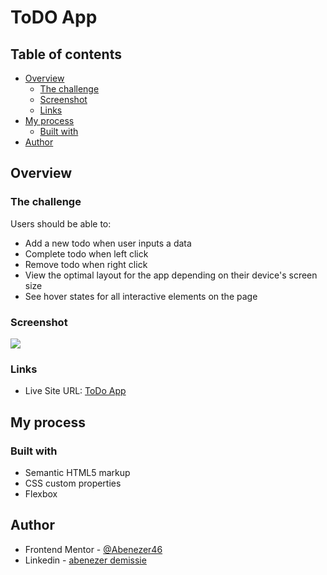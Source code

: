 # ToDO App 


## Table of contents

- [Overview](#overview)
  - [The challenge](#the-challenge)
  - [Screenshot](#screenshot)
  - [Links](#links)
- [My process](#my-process)
  - [Built with](#built-with)
- [Author](#author)

## Overview

### The challenge

Users should be able to:

- Add a new todo when user inputs a data
- Complete todo when left click
- Remove todo when right click
- View the optimal layout for the app depending on their device's screen size
- See hover states for all interactive elements on the page

### Screenshot

![](/images/desktop)

### Links

- Live Site URL: [ToDo App](https://advice.pages.dev/)

## My process

### Built with

- Semantic HTML5 markup
- CSS custom properties
- Flexbox

## Author

- Frontend Mentor - [@Abenezer46](https://www.frontendmentor.io/profile/Abenezer46)
- Linkedin - [abenezer demissie](https://www.linkedin.com/in/abenezer-demissie-8a4480216/overlay/contact-info/)
